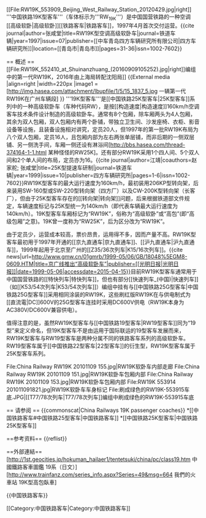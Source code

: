 [[File:RW19K_553909_Beijing_West_Railway_Station_20120429.jpg|right]]
'''中国铁路19K型客车'''（车体标示为'''RW<sub>19K</sub>'''）是中国国营铁路的一种空调[[高级软卧|高级软卧]][[铁路客车|铁路客车]]，1997年4月首次交付运营。<ref name="rw19k">{{cite journal|author=张咸堂|title=RW19K型空调高级软卧车|journal=铁道车辆|year=1997|issue=07|publisher=[[中车青岛四方车辆研究所有限公司|四方车辆研究所]]|location=[[青岛市|青岛市]]|pages=31-36|issn=1002-7602}}</ref>

== 概述 ==
[[File:RW19K_552410_at_Shuinanzhuang_(20160909105252).jpg|right]]编组中的第一代RW19K，2016年由上海局转配沈阳局]]
{{External media |align=right |width=220px
 |image1 = [http://img.hasea.com/attachment/lbupfile/1/5/15_1837_5.jpg 一辆第一代RW19K在广州车辆段]
}}
'''19K型客车'''是[[中国铁路25K型客车|25K型客车]]系列中的一种高级软卧车（车种代码RW），是按[[构造速度|构造速度]]160km/h空调客车技术条件设计制造的高级软卧车。通常有8个包厢，除车厢两头为4人包厢，其余为双人包厢，双人包厢内有两个卧铺，带独立卫生间、沙发座椅、衣柜、影音设备等设施，且装备设施相对讲究，定员20人，但1997年的第一批RW19K布局为八个双人包厢，定员16人<ref name="rw19k"/>，且包厢内部为左右两张单层铺，而非后期的一侧双层铺、另一侧洗手间，车厢一侧还设有淋浴间<ref>[http://bbs.hasea.com/thread-374164-1-1.html 某种怪怪的RW25K]</ref>。还有部分RW19K采用1个四人间、5个双人间和2个单人间的布局，定员亦为16。<ref>{{cite journal|author=江靖|coauthors=赵家舵; 张咸堂|title=25K型提速车研制|journal=铁道车辆|year=1999|issue=10|publisher=四方车辆研究所|pages=1-6|issn=1002-7602}}</ref>RW19K型客车的最大运行速度为160km/h，最初装用206KP型转向架，后来装用SW-160型或SW-220型转向架（四方厂）以及CW-200K型转向架（长客厂），但由于25K型客车存在的[[转向架|转向架]]问题，后来根据铁道部文件规定，车辆速度标记与25K型统一为140km/h（即代表车辆最大运行速度为140km/h）。19K型客车车厢标记为“RW19K”，俗称为“高级软卧”或“高包”(即“高级包厢”之意)。19K曾一度称为“RW25K”，后为区分改为“RW19K”。

由于定员少，运营成本较高，票价昂贵，运用得不多，因而产量不高。RW19K型客车最初用于1997年开通的[[京九直通车|京九直通车]]、[[沪九直通车|沪九直通车]]<ref name="rw19k"/>，1999年起用于北京至广州的[[Z35/36次列车|K15/16次列车]]。<ref>{{cite news|url=http://www.gmw.cn/01gmrb/1999-05/06/GB/18048%5EGM8-0609.HTM|title=京广线推出“高级软卧车”|publisher=[[光明日报|光明日报]]|date=1999-05-06|accessdate=2015-04-15}}</ref>目前RW19K型客车通常用于中国国营铁路的[[特快列车|特快列车]]，但也有部分[[快速列车_(中国)|快速列车]]（如[[K53/54次列车|K53/54次列车]]）编组中挂有与[[中国铁路25G型客车|中国铁路25G型客车]]采用相同涂装的RW19K，这些刷红版RW19K在与供电制式为[[直流電|DC]]600V的25G型客车连挂时采用DC600V供电（RW19K本身为AC380V/DC600V兼容供电）。

值得注意的是，虽然RW19K型客车与[[中国铁路19型客车|RW19型客车]]同为“19型”来定义命名，但19K型客车不是由运用于国际联运的19型客车发展而来，RW19K型客车与RW19型客车是两种分属不同的铁路客车系列的高级软卧车。RW19型客车属于[[中国铁路22型客车|22型客车]]的衍生型，RW19K型客车属于25K型客车系列。

<gallery>
File:China Railway RW19K 20101109 155.jpg|RW19K软卧车内部走廊
File:China Railway RW19K 20101109 151.jpg|RW19K软卧车包厢内部
File:China Railway RW19K 20101109 153.jpg|RW19K软卧车包厢内部
File:RW19K 553914 201011091821.jpg|RW19K软卧车车身标记
File:刷成绿色的RW19K-553915车底.JPG|[[T77/78次列车|T77/78次列车]]编组中刷成绿色的RW19K-553915车底
</gallery>

== 请参阅 ==
{{commonscat|China Railways 19K passenger coaches}}
*[[中国铁路客车#中国铁路25型客车|中国铁路客车]]
*[[中国铁路25K型客车|中国铁路25K型客车]]

==参考资料==
{{reflist}}

==外部連結==
[http://1st.geocities.jp/hokuman_hailaer1/tentetsuki/china/pc/class19.htm 中國鐵路客車圖鑑 19系（日文）]<br/>
[http://www.trainfanz.com/series_info.aspx?Series=49&msg=664 我們的火車站 19K型高包臥車]


{{中国铁路客车}}

[[Category:中国铁路客车|Category:中国铁路客车]]